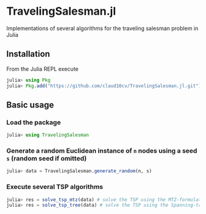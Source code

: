 # TravelingSalesman.jl
Implementations of several algorithms for the traveling salesman problem in Julia

## Installation
From the Julia REPL execute
```julia
julia> using Pkg
julia> Pkg.add("https://github.com/claud10cv/TravelingSalesman.jl.git")
```

## Basic usage
### Load the package
```julia
julia> using TravelingSalesman
```

### Generate a random Euclidean instance of `n` nodes using a seed `s` (random seed if omitted)
```julia
julia> data = TravelingSalesman.generate_random(n, s)
```

### Execute several TSP algorithms
```julia
julia> res = solve_tsp_mtz(data) # solve the TSP using the MTZ-formulation
julia> res = solve_tsp_tree(data) # solve the TSP using the Spanning-tree formulation
```
